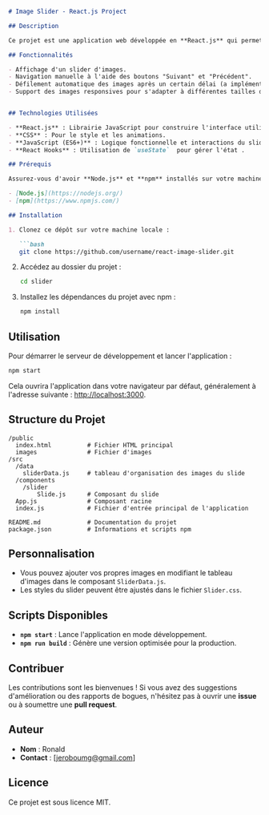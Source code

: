 
```markdown
# Image Slider - React.js Project

## Description

Ce projet est une application web développée en **React.js** qui permet d'afficher un **slider d'images**. Les utilisateurs peuvent naviguer entre les images de manière fluide grâce à des boutons de navigation, et l'application prendra également en charge le défilement automatique.

## Fonctionnalités

- Affichage d'un slider d'images.
- Navigation manuelle à l'aide des boutons "Suivant" et "Précédent".
- Défilement automatique des images après un certain délai (a implémenter).
- Support des images responsives pour s'adapter à différentes tailles d'écran (a implémenter).


## Technologies Utilisées

- **React.js** : Librairie JavaScript pour construire l'interface utilisateur.
- **CSS** : Pour le style et les animations.
- **JavaScript (ES6+)** : Logique fonctionnelle et interactions du slider.
- **React Hooks** : Utilisation de `useState`  pour gérer l'état .

## Prérequis

Assurez-vous d'avoir **Node.js** et **npm** installés sur votre machine.

- [Node.js](https://nodejs.org/)
- [npm](https://www.npmjs.com/)

## Installation

1. Clonez ce dépôt sur votre machine locale :

   ```bash
   git clone https://github.com/username/react-image-slider.git
   ```

2. Accédez au dossier du projet :

   ```bash
   cd slider
   ```

3. Installez les dépendances du projet avec npm :

   ```bash
   npm install
   ```

## Utilisation

Pour démarrer le serveur de développement et lancer l'application :

```bash
npm start
```

Cela ouvrira l'application dans votre navigateur par défaut, généralement à l'adresse suivante : [http://localhost:3000](http://localhost:3000).

## Structure du Projet

```
/public
  index.html          # Fichier HTML principal
  images              # Fichier d'images
/src
  /data
    sliderData.js     # tableau d'organisation des images du slide
  /components
    /slider        
        Slide.js      # Composant du slide
  App.js              # Composant racine
  index.js            # Fichier d'entrée principal de l'application

README.md             # Documentation du projet
package.json          # Informations et scripts npm
```

## Personnalisation

- Vous pouvez ajouter vos propres images en modifiant le tableau d'images dans le composant `SliderData.js`.
- Les styles du slider peuvent être ajustés dans le fichier `Slider.css`.

## Scripts Disponibles

- **`npm start`** : Lance l'application en mode développement.
- **`npm run build`** : Génère une version optimisée pour la production.

## Contribuer

Les contributions sont les bienvenues ! Si vous avez des suggestions d'amélioration ou des rapports de bogues, n'hésitez pas à ouvrir une **issue** ou à soumettre une **pull request**.

## Auteur

- **Nom** : Ronald
- **Contact** : [jeroboumg@gmail.com]

## Licence

Ce projet est sous licence MIT. 